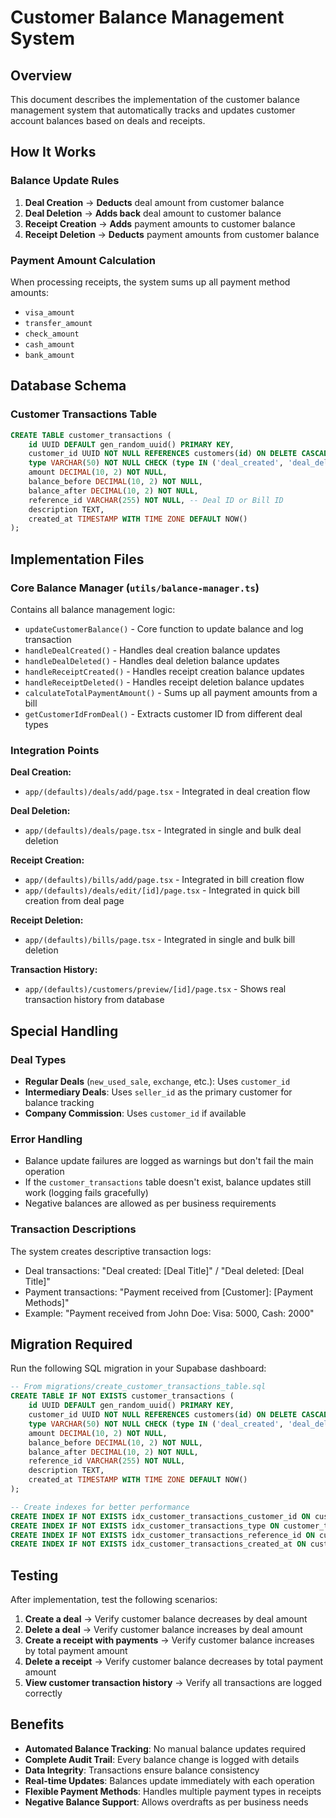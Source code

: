 # Customer Balance Management System

## Overview

This document describes the implementation of the customer balance management system that automatically tracks and updates customer account balances based on deals and receipts.

## How It Works

### Balance Update Rules

1. **Deal Creation** → **Deducts** deal amount from customer balance
2. **Deal Deletion** → **Adds back** deal amount to customer balance
3. **Receipt Creation** → **Adds** payment amounts to customer balance
4. **Receipt Deletion** → **Deducts** payment amounts from customer balance

### Payment Amount Calculation

When processing receipts, the system sums up all payment method amounts:

- `visa_amount`
- `transfer_amount`
- `check_amount`
- `cash_amount`
- `bank_amount`

## Database Schema

### Customer Transactions Table

```sql
CREATE TABLE customer_transactions (
    id UUID DEFAULT gen_random_uuid() PRIMARY KEY,
    customer_id UUID NOT NULL REFERENCES customers(id) ON DELETE CASCADE,
    type VARCHAR(50) NOT NULL CHECK (type IN ('deal_created', 'deal_deleted', 'receipt_created', 'receipt_deleted')),
    amount DECIMAL(10, 2) NOT NULL,
    balance_before DECIMAL(10, 2) NOT NULL,
    balance_after DECIMAL(10, 2) NOT NULL,
    reference_id VARCHAR(255) NOT NULL, -- Deal ID or Bill ID
    description TEXT,
    created_at TIMESTAMP WITH TIME ZONE DEFAULT NOW()
);
```

## Implementation Files

### Core Balance Manager (`utils/balance-manager.ts`)

Contains all balance management logic:

- `updateCustomerBalance()` - Core function to update balance and log transaction
- `handleDealCreated()` - Handles deal creation balance updates
- `handleDealDeleted()` - Handles deal deletion balance updates
- `handleReceiptCreated()` - Handles receipt creation balance updates
- `handleReceiptDeleted()` - Handles receipt deletion balance updates
- `calculateTotalPaymentAmount()` - Sums up all payment amounts from a bill
- `getCustomerIdFromDeal()` - Extracts customer ID from different deal types

### Integration Points

**Deal Creation:**

- `app/(defaults)/deals/add/page.tsx` - Integrated in deal creation flow

**Deal Deletion:**

- `app/(defaults)/deals/page.tsx` - Integrated in single and bulk deal deletion

**Receipt Creation:**

- `app/(defaults)/bills/add/page.tsx` - Integrated in bill creation flow
- `app/(defaults)/deals/edit/[id]/page.tsx` - Integrated in quick bill creation from deal page

**Receipt Deletion:**

- `app/(defaults)/bills/page.tsx` - Integrated in single and bulk bill deletion

**Transaction History:**

- `app/(defaults)/customers/preview/[id]/page.tsx` - Shows real transaction history from database

## Special Handling

### Deal Types

- **Regular Deals** (`new_used_sale`, `exchange`, etc.): Uses `customer_id`
- **Intermediary Deals**: Uses `seller_id` as the primary customer for balance tracking
- **Company Commission**: Uses `customer_id` if available

### Error Handling

- Balance update failures are logged as warnings but don't fail the main operation
- If the `customer_transactions` table doesn't exist, balance updates still work (logging fails gracefully)
- Negative balances are allowed as per business requirements

### Transaction Descriptions

The system creates descriptive transaction logs:

- Deal transactions: "Deal created: [Deal Title]" / "Deal deleted: [Deal Title]"
- Payment transactions: "Payment received from [Customer]: [Payment Methods]"
- Example: "Payment received from John Doe: Visa: 5000, Cash: 2000"

## Migration Required

Run the following SQL migration in your Supabase dashboard:

```sql
-- From migrations/create_customer_transactions_table.sql
CREATE TABLE IF NOT EXISTS customer_transactions (
    id UUID DEFAULT gen_random_uuid() PRIMARY KEY,
    customer_id UUID NOT NULL REFERENCES customers(id) ON DELETE CASCADE,
    type VARCHAR(50) NOT NULL CHECK (type IN ('deal_created', 'deal_deleted', 'receipt_created', 'receipt_deleted')),
    amount DECIMAL(10, 2) NOT NULL,
    balance_before DECIMAL(10, 2) NOT NULL,
    balance_after DECIMAL(10, 2) NOT NULL,
    reference_id VARCHAR(255) NOT NULL,
    description TEXT,
    created_at TIMESTAMP WITH TIME ZONE DEFAULT NOW()
);

-- Create indexes for better performance
CREATE INDEX IF NOT EXISTS idx_customer_transactions_customer_id ON customer_transactions(customer_id);
CREATE INDEX IF NOT EXISTS idx_customer_transactions_type ON customer_transactions(type);
CREATE INDEX IF NOT EXISTS idx_customer_transactions_reference_id ON customer_transactions(reference_id);
CREATE INDEX IF NOT EXISTS idx_customer_transactions_created_at ON customer_transactions(created_at);
```

## Testing

After implementation, test the following scenarios:

1. **Create a deal** → Verify customer balance decreases by deal amount
2. **Delete a deal** → Verify customer balance increases by deal amount
3. **Create a receipt with payments** → Verify customer balance increases by total payment amount
4. **Delete a receipt** → Verify customer balance decreases by total payment amount
5. **View customer transaction history** → Verify all transactions are logged correctly

## Benefits

- **Automated Balance Tracking**: No manual balance updates required
- **Complete Audit Trail**: Every balance change is logged with details
- **Data Integrity**: Transactions ensure balance consistency
- **Real-time Updates**: Balances update immediately with each operation
- **Flexible Payment Methods**: Handles multiple payment types in receipts
- **Negative Balance Support**: Allows overdrafts as per business needs
